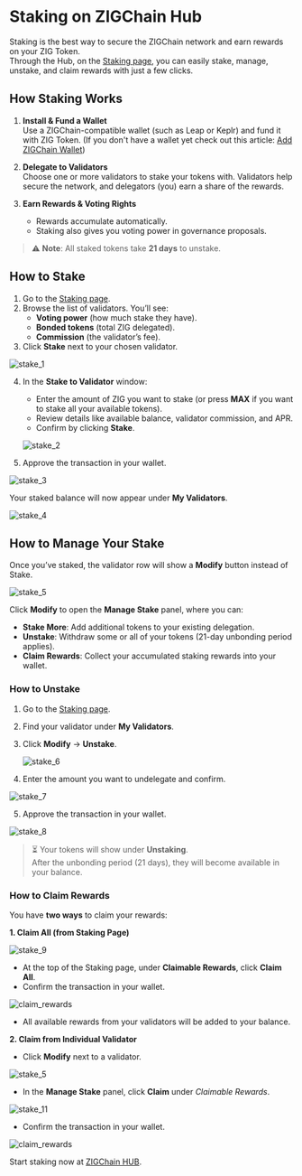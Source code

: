 # Staking on ZIGChain Hub

Staking is the best way to secure the ZIGChain network and earn rewards on your ZIG Token.  
Through the Hub, on the [Staking page](https://hub.zigchain.com/staking), you can easily stake, manage, unstake, and claim rewards with just a few clicks.

<div class="spacer"></div>

## How Staking Works

1. **Install & Fund a Wallet**  
   Use a ZIGChain-compatible wallet (such as Leap or Keplr) and fund it with ZIG Token. (If you don't have a wallet yet check out this article: [Add ZIGChain Wallet](../general/add-testnet.md))

2. **Delegate to Validators**  
   Choose one or more validators to stake your tokens with. Validators help secure the network, and delegators (you) earn a share of the rewards.

3. **Earn Rewards & Voting Rights**
   - Rewards accumulate automatically.
   - Staking also gives you voting power in governance proposals.

> ⚠️ **Note**: All staked tokens take **21 days** to unstake.

<div class="spacer"></div>

## How to Stake

1. Go to the [Staking page](https://hub.zigchain.com/staking).
2. Browse the list of validators. You’ll see:
   - **Voting power** (how much stake they have).
   - **Bonded tokens** (total ZIG delegated).
   - **Commission** (the validator’s fee).
3. Click **Stake** next to your chosen validator.

![stake_1](./img/hub/staking/stake_1.png)

4. In the **Stake to Validator** window:

   - Enter the amount of ZIG you want to stake (or press **MAX** if you want to stake all your available tokens).
   - Review details like available balance, validator commission, and APR.
   - Confirm by clicking **Stake**.

   ![stake_2](./img/hub/staking/stake_2.png)

5. Approve the transaction in your wallet.

![stake_3](./img/hub/staking/stake_3.png)

Your staked balance will now appear under **My Validators**.

![stake_4](./img/hub/staking/stake_4.png)

<div class="spacer"></div>

## How to Manage Your Stake

Once you’ve staked, the validator row will show a **Modify** button instead of Stake.

![stake_5](./img/hub/staking/stake_5.png)

Click **Modify** to open the **Manage Stake** panel, where you can:

- **Stake More**: Add additional tokens to your existing delegation.
- **Unstake**: Withdraw some or all of your tokens (21-day unbonding period applies).
- **Claim Rewards**: Collect your accumulated staking rewards into your wallet.

<div class="spacer"></div>

### How to Unstake

1. Go to the [Staking page](https://hub.zigchain.com/staking).
2. Find your validator under **My Validators**.
3. Click **Modify** → **Unstake**.

   ![stake_6](./img/hub/staking/stake_6.png)

4. Enter the amount you want to undelegate and confirm.

![stake_7](./img/hub/staking/stake_7.png)

5. Approve the transaction in your wallet.

![stake_8](./img/hub/staking/stake_8.png)

> ⏳ Your tokens will show under **Unstaking**.  
> After the unbonding period (21 days), they will become available in your balance.

<div class="spacer"></div>

### How to Claim Rewards

You have **two ways** to claim your rewards:

**1. Claim All (from Staking Page)**

![stake_9](./img/hub/staking/stake_9.png)

- At the top of the Staking page, under **Claimable Rewards**, click **Claim All**.
- Confirm the transaction in your wallet.

![claim_rewards](./img/hub/staking/claim_rewards.png)

- All available rewards from your validators will be added to your balance.

<div class="spacer"></div>

**2. Claim from Individual Validator**

- Click **Modify** next to a validator.

![stake_5](./img/hub/staking/stake_5.png)

- In the **Manage Stake** panel, click **Claim** under _Claimable Rewards_.

![stake_11](./img/hub/staking/stake_11.png)

- Confirm the transaction in your wallet.

![claim_rewards](./img/hub/staking/claim_rewards.png)

<div class="spacer"></div>

Start staking now at [ZIGChain HUB](https://hub.zigchain.com/staking).
